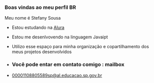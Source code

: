 ### Boas vindas ao meu perfil BR

Meu nome é Stefany Sousa

- Estou estudando na [Alura](https://wwww.alura.com.br)
- Estou me desenlvovendo na linguagem Javaipt
- Utilizo esse espaço para minha organização e copartilhamento dos meus projetos desenvolvidos

- ### Você pode entar em contato comigo : mailbox

- 00001108805589sp@al.educacao.sp.gov.br
